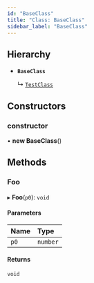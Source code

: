 ```yaml
---
id: "BaseClass"
title: "Class: BaseClass"
sidebar_label: "BaseClass"
---
```


## Hierarchy

- **`BaseClass`**

  ↳ [`TestClass`](TestClass.md)

## Constructors

### constructor

• **new BaseClass**()

## Methods

### Foo

▸ **Foo**(`p0`): `void`

#### Parameters

| Name | Type |
| :------ | :------ |
| `p0` | `number` |

#### Returns

`void`
